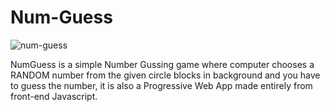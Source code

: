 # Num-Guess

![num-guess](https://user-images.githubusercontent.com/25267239/48820406-c1527600-ed7a-11e8-9eac-76685d961689.jpg)

NumGuess is a simple Number Gussing game where computer chooses a RANDOM number from the given circle blocks in background and you have to guess the number, it is also a Progressive Web App made entirely from front-end Javascript.
